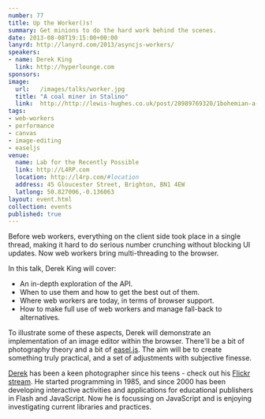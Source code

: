 ```yaml
---
number: 77
title: Up the Worker()s!
summary: Get minions to do the hard work behind the scenes.
date: 2013-08-08T19:15:00+00:00
lanyrd: http://lanyrd.com/2013/asyncjs-workers/
speakers:
- name: Derek King
  link: http://hyperlounge.com
sponsors:
image:
  url:   /images/talks/worker.jpg
  title: "A coal miner in Stalino"
  link:  http://http://lewis-hughes.co.uk/post/28989769320/1bohemian-a-coal-miner-in-stalino-donetsk
tags:
- web-workers
- performance
- canvas
- image-editing
- easeljs
venue:
  name: Lab for the Recently Possible
  link: http://L4RP.com
  location: http://l4rp.com/#location
  address: 45 Gloucester Street, Brighton, BN1 4EW
  latlong: 50.827006,-0.136063
layout: event.html
collection: events
published: true
---
```


Before web workers, everything on the client side took place in a single thread, making it hard to do serious number crunching without blocking UI updates. Now web workers bring multi-threading to the browser.

In this talk, Derek King will cover:

* An in-depth exploration of the API.
* When to use them and how to get the best out of them.
* Where web workers are today, in terms of browser support.
* How to make full use of web workers and manage fall-back to alternatives.

To illustrate some of these aspects, Derek will demonstrate an implementation of an image editor within the browser. There'll be a bit of photography theory and a bit of [easel.js][easeljs]. The aim will be to create something truly practical, and a set of adjustments with subjective finesse.

[Derek][derek] has been a keen photographer since his teens - check out his [Flickr stream][flickr]. He started programming in 1985, and since 2000 has been developing interactive activities and applications for educational publishers in Flash and JavaScript. Now he is focussing on JavaScript and is enjoying investigating current libraries and practices.

[easeljs]: http://www.createjs.com/EaselJS
[derek]: http://hyperlounge.com
[flickr]: http://www.flickr.com/photos/derek-king/
